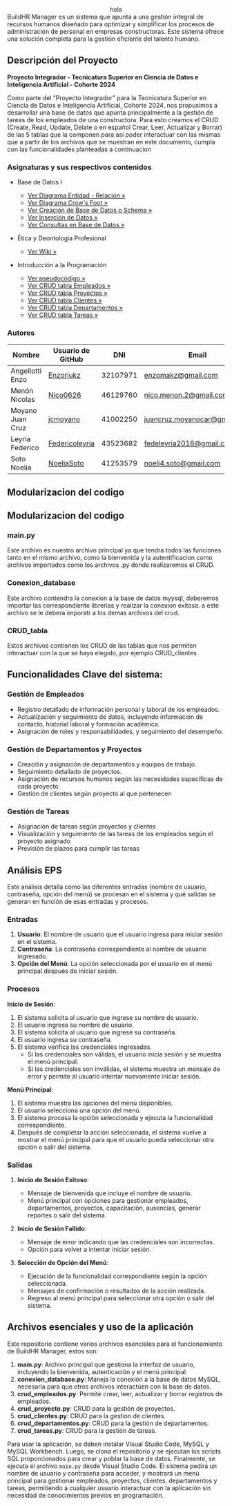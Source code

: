 <div style="text-align: center;">
    hola
</div>
BuildHR Manager es un sistema que apunta a una gestión integral de recursos humanos diseñado para optimizar y simplificar los procesos de administración de personal en empresas constructoras. Este sistema ofrece una solución completa para la gestión eficiente del talento humano.

## Descripción del Proyecto

**Proyecto Integrador - Tecnicatura Superior en Ciencia de Datos e Inteligencia Artificial - Cohorte 2024**

Como parte del "Proyecto Integrador" para la Tecnicatura Superior en Ciencia de Datos e Inteligencia Artificial, Cohorte 2024, nos propusimos a desarrollar una base de datos que apunta principalmente a la gestión de tareas de los empleados de una constructora. Para esto creamos el CRUD (Create, Read, Update, Delate o en español Crear, Leer, Actualizar y Borrar) de las 5 tablas que la componen para así poder interactuar con las mismas que a partir de los archivos que se muestran en este documento, cumpla con las funcionalidades planteadas a continuacion

### Asignaturas y sus respectivos contenidos

- Base de Datos I
     - [Ver Diagrama Entidad - Relación »](https://github.com/NoeliaSoto/Integrador-IPyBDI/blob/main/BD/diagramas/Diagrama_ER.jpg "Ver Diagrama Entidad - Relación »")
     - [Ver Diagrama Crow's Foot »](https://github.com/NoeliaSoto/Integrador-IPyBDI/blob/main/BD/diagramas/Diagrama_CF.jpg.png "Ver Diagrama Crow's Foot »")
     - [Ver Creación de Base de Datos o Schema »](https://github.com/NoeliaSoto/Integrador-IPyBDI/blob/main/BD/database_scheme_creation.sql "Ver Creación Base de Datos »")
     - [Ver Inserción de Datos »](https://github.com/NoeliaSoto/Integrador-IPyBDI/blob/main/BD/database_insertion_data.sql "Ver Inserción de Datos »")
     - [Ver Consultas en Base de Datos »](https://github.com/NoeliaSoto/Integrador-IPyBDI/blob/main/BD/database_insertion_data.sql "Ver Inserción de Datos »")


- Ética y Deontología Profesional
     -  [Ver Wiki »](https://github.com/NoeliaSoto/Integrador-IPyBDI/wiki/%C3%89tica-y-Deontolog%C3%ADa-Profesional "Ver Wiki »")

       
- Introducción a la Programación
     - [Ver pseudocódigo »](https://github.com/NoeliaSoto/Integrador-IPyBDI/blob/main/recursosHumanosConstructora.psc "Ver pseudocódigo »")
     - [Ver CRUD tabla Empleados »](https://github.com/NoeliaSoto/Integrador-IPyBDI/blob/main/Python/crud_empleados.py "Ver CRUD tabla Empleados »")
     - [Ver CRUD tabla Proyectos »](https://github.com/NoeliaSoto/Integrador-IPyBDI/blob/main/Python/crud_proyecto.py "Ver CRUD tabla Proyectos »")
     - [Ver CRUD tabla Clientes »](https://github.com/NoeliaSoto/Integrador-IPyBDI/blob/main/Python/crud_clientes.py "Ver CRUD tabla Clientes »")
     - [Ver CRUD tabla Departamentos »](https://github.com/NoeliaSoto/Integrador-IPyBDI/blob/main/Python/crud_departamentos.py "Ver CRUD tabla Departamentos »")
     - [Ver CRUD tabla Tareas »](https://github.com/NoeliaSoto/Integrador-IPyBDI/blob/main/Python/crud_tareas.py "Ver CrRUD tabla Tareas »")


### Autores

| Nombre             | Usuario de GitHub                                | DNI        | Email                       |
|--------------------|--------------------------------------------------|------------|-----------------------------|
| Angellotti Enzo    | [Enzoriukz](https://github.com/Enzoriukz "Enzoriukz")        | 32107971   | enzomakz@gmail.com          |
| Menón Nicolas      | [Nico0626](https://github.com/Nico0626 "Nico0626")           | 46129760   | nico.menon.2@gmail.com      |
| Moyano Juan Cruz   | [jcmoyano](https://github.com/jcmoyano "jcmoyano")           | 41002250   | juancruz.moyanocar@gmail.com|
| Leyria Federico    | [Federicoleyria](https://github.com/Federicoleyria "Federicoleyria") | 43523682   | fedeleyria2016@gmail.com    |
| Soto Noelia        | [NoeliaSoto](https://github.com/NoeliaSoto "NoeliaSoto")     | 41253579   | noeli4.soto@gmail.com       |

## Modularizacion del codigo

## Modularizacion del codigo

### main.py
Este archivo es nuestro archivo principal ya que tendra todos las funciones tanto en el mismo archivo, como la bienvenida y la autentificacion como archivos importados como los archivos .py donde realizaremos el CRUD.

### Conexion_database
Este archivo contendra la conexion a la base de datos myysql, deberemos importar las correspondiente librerias y realizar la conexion exitosa. a este archivo se le debera imporatr a los demas archivos del crud.

### CRUD_tabla
Estos archivos contienen los CRUD de las tablas que nos permiten interactuar con la que se haya elegido, por ejemplo CRUD_clientes


## Funcionalidades Clave del sistema:

### Gestión de Empleados

- Registro detallado de información personal y laboral de los empleados.
- Actualización y seguimiento de datos, incluyendo información de contacto, historial laboral y formación académica.
- Asignación de roles y responsabilidades, y seguimiento del desempeño.

### Gestión de Departamentos y Proyectos

- Creación y asignación de departamentos y equipos de trabajo.
- Seguimiento detallado de proyectos.
- Asignación de recursos humanos según las necesidades específicas de cada proyecto.
- Gestión de clientes según proyecto al que pertenecen

### Gestión de Tareas
- Asignación de tareas según proyectos y clientes
- Visualización y seguimiento de las tareas de los empleados según el proyecto asignado
- Previsión de plazos para cumplir las tareas


## Análisis EPS

Este análisis detalla cómo las diferentes entradas (nombre de usuario, contraseña, opción del menú) se procesan en el sistema y qué salidas se generan en función de esas entradas y procesos.

### Entradas

1. **Usuario**: El nombre de usuario que el usuario ingresa para iniciar sesión en el sistema.
2. **Contraseña**: La contraseña correspondiente al nombre de usuario ingresado.
3. **Opción del Menú**: La opción seleccionada por el usuario en el menú principal después de iniciar sesión.

### Procesos

**Inicio de Sesión**:

1. El sistema solicita al usuario que ingrese su nombre de usuario.
2. El usuario ingresa su nombre de usuario.
3. El sistema solicita al usuario que ingrese su contraseña.
4. El usuario ingresa su contraseña.
5. El sistema verifica las credenciales ingresadas.
   - Si las credenciales son válidas, el usuario inicia sesión y se muestra el menú principal.
   - Si las credenciales son inválidas, el sistema muestra un mensaje de error y permite al usuario intentar nuevamente iniciar sesión.

**Menú Principal**:

1. El sistema muestra las opciones del menú disponibles.
2. El usuario selecciona una opción del menú.
3. El sistema procesa la opción seleccionada y ejecuta la funcionalidad correspondiente.
4. Después de completar la acción seleccionada, el sistema vuelve a mostrar el menú principal para que el usuario pueda seleccionar otra opción o salir del sistema.

### Salidas

1. **Inicio de Sesión Exitoso**:
   - Mensaje de bienvenida que incluye el nombre de usuario.
   - Menú principal con opciones para gestionar empleados, departamentos, proyectos, capacitación, ausencias, generar reportes o salir del sistema.

2. **Inicio de Sesión Fallido**:
   - Mensaje de error indicando que las credenciales son incorrectas.
   - Opción para volver a intentar iniciar sesión.

3. **Selección de Opción del Menú**:
   - Ejecución de la funcionalidad correspondiente según la opción seleccionada.
   - Mensajes de confirmación o resultados de la acción realizada.
   - Regreso al menú principal para seleccionar otra opción o salir del sistema.

## Archivos esenciales y uso de la aplicación

Este repositorio contiene varios archivos esenciales para el funcionamiento de BuildHR Manager, estos son:

1. **main.py**: Archivo principal que gestiona la interfaz de usuario, incluyendo la bienvenida, autenticación y el menú principal.
2. **conexion_database.py**: Maneja la conexión a la base de datos MySQL, necesaria para que otros archivos interactúen con la base de datos.
3. **crud_empleados.py**: Permite crear, leer, actualizar y borrar registros de empleados.
4. **crud_proyecto.py**: CRUD para la gestión de proyectos.
5. **crud_clientes.py**: CRUD para la gestión de clientes.
6. **crud_departamentos.py**: CRUD para la gestión de departamentos.
7. **crud_tareas.py**: CRUD para la gestión de tareas.

Para usar la aplicación, se deben instalar Visual Studio Code, MySQL y MySQL Workbench. Luego, se clona el repositorio y se ejecutan los scripts SQL proporcionados para crear y poblar la base de datos. Finalmente, se ejecuta el archivo `main.py` desde Visual Studio Code. El sistema pedirá un nombre de usuario y contraseña para acceder, y mostrará un menú principal para gestionar empleados, proyectos, clientes, departamentos y tareas, permitiendo a cualquier usuario interactuar con la aplicación sin necesidad de conocimientos previos en programación.



